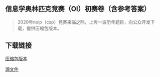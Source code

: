 ## 信息学奥林匹克竞赛（OI）初赛卷（含参考答案）
> 2020年noip（csp）竞赛来临之际，上传一波历年题目，向公众开发下载，提供压缩包版本。
## 下载链接
[压缩包版本]()

[源文件]()
